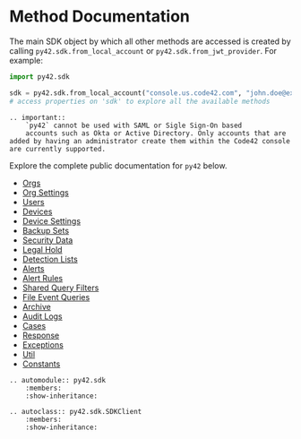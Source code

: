 # Method Documentation

The main SDK object by which all other methods are accessed is created by
calling `py42.sdk.from_local_account` or `py42.sdk.from_jwt_provider`. For example:

```python
import py42.sdk

sdk = py42.sdk.from_local_account("console.us.code42.com", "john.doe@example.com", "my_pw")
# access properties on 'sdk' to explore all the available methods
```

```eval_rst
.. important::
    `py42` cannot be used with SAML or Sigle Sign-On based
    accounts such as Okta or Active Directory. Only accounts that are added by having an administrator create them within the Code42 console are currently supported.
```

Explore the complete public documentation for `py42` below.

* [Orgs](methoddocs/orgs.md)
* [Org Settings](methoddocs/orgsettings.md)
* [Users](methoddocs/users.md)
* [Devices](methoddocs/devices.md)
* [Device Settings](methoddocs/devicesettings.md)
* [Backup Sets](methoddocs/backupset.md)
* [Security Data](methoddocs/securitydata.md)
* [Legal Hold](methoddocs/legalhold.md)
* [Detection Lists](methoddocs/detectionlists.md)
* [Alerts](methoddocs/alerts.md)
* [Alert Rules](methoddocs/alertrules.md)
* [Shared Query Filters](methoddocs/sharedqueryfilters.md)
* [File Event Queries](methoddocs/filleeventqueries.md)
* [Archive](methoddocs/archive.md)
* [Audit Logs](methoddocs/auditlogs.md)
* [Cases](methoddocs/cases.md)
* [Response](methoddocs/response.md)
* [Exceptions](methoddocs/exceptions.md)
* [Util](methoddocs/util.md)
* [Constants](methoddocs/constants.md)

```eval_rst
.. automodule:: py42.sdk
    :members:
    :show-inheritance:

.. autoclass:: py42.sdk.SDKClient
    :members:
    :show-inheritance:
```
